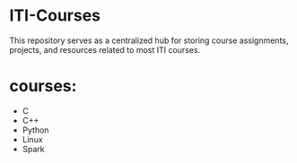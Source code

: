 # ITI-Courses
 This repository serves as a centralized hub for storing course assignments, projects, and resources related to most  ITI  courses.

 # courses:
 - C
 - C++
 - Python
 - Linux
 - Spark
